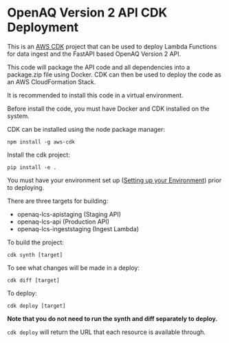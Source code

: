 
# OpenAQ Version 2 API CDK Deployment

This is an [AWS CDK](https://aws.amazon.com/cdk/) project that can be used to deploy Lambda Functions for data ingest and the FastAPI based OpenAQ Version 2 API.

This code will package the API code and all dependencies into a package.zip file using Docker. CDK can then be used to deploy the code as an AWS CloudFormation Stack.

It is recommended to install this code in a virtual environment.

Before install the code, you must have Docker and CDK installed on the system.

CDK can be installed using the node package manager:

`
npm install -g aws-cdk
`

Install the cdk project:

`
pip install -e .
`

You must have your environment set up ([Setting up your Environment](../README.md)) prior to deploying.

There are three targets for building:
- openaq-lcs-apistaging (Staging API)
- openaq-lcs-api (Production API)
- openaq-lcs-ingeststaging (Ingest Lambda)

To build the project:

`
cdk synth [target]
`

To see what changes will be made in a deploy:

`
cdk diff [target]
`

To deploy:

`
cdk deploy [target]
`

**Note that you do not need to run the synth and diff separately to deploy.**

`cdk deploy`  will return the URL that each resource is available through.